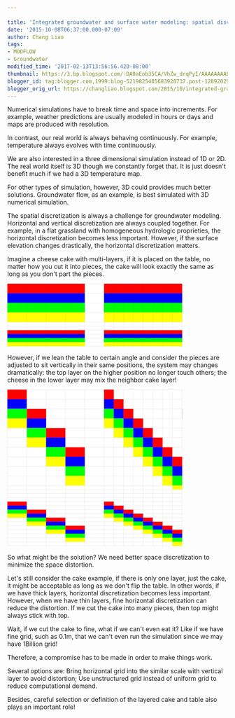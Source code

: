```yaml
---
 
title: 'Integrated groundwater and surface water modeling: spatial discretization'
date: '2015-10-08T06:37:00.000-07:00'
author: Chang Liao
tags:
- MODFLOW
- Groundwater
modified_time: '2017-02-13T13:56:56.420-08:00'
thumbnail: https://3.bp.blogspot.com/-DA0aEob35CA/VhZw_drqPyI/AAAAAAAALk4/ni9qKZC46Rs/s72-c/spatial_discretization1.png
blogger_id: tag:blogger.com,1999:blog-5219825485683920737.post-1289202966362808038
blogger_orig_url: https://changliao.blogspot.com/2015/10/integrated-groundwater-and-surface-water-03.html
---
```


Numerical simulations have to break time and space into increments. For example, weather predictions are usually modeled in hours or days and maps are produced with resolution.

In contrast, our real world is always behaving continuously. For example, temperature always evolves with time continuously.

We are also interested in a three dimensional simulation instead of 1D or 2D. The real world itself is 3D though we constantly forget that. It is just doesn't benefit much if we had a 3D temperature map.


For other types of simulation, however, 3D could provides much better solutions.
Groundwater flow, as an example, is best simulated with 3D numerical simulation.

The spatial discretization is always a challenge for groundwater modeling. Horizontal and vertical discretization are always coupled together. For example, in a flat grassland with homogeneous hydrologic proprieties, the horizontal discretization becomes less important. However, if the surface elevation changes drastically, the horizontal discretization matters.

Imagine a cheese cake with multi-layers, if it is placed on the table, no matter how you cut it into pieces, the cake will look exactly the same as long as you don't part the pieces. 



![Figure 1](https://github.com/changliao/science/blob/main/_figures/numerical/spatial_discretization1.png?raw=true)


However, if we lean the table to certain angle and consider the pieces are adjusted to sit vertically in their same positions, the system may changes dramatically: the top layer on the higher position no longer touch others; the cheese in the lower layer may mix the neighbor cake layer!



![Figure 2](https://github.com/changliao/science/blob/main/_figures/numerical/spatial_discretization2.png?raw=true)


So what might be the solution? We need better space discretization to minimize the space distortion.

Let's still consider the cake example, if there is only one layer, just the cake, it might be acceptable as long as we don't flip the table. In other words, if we have thick layers, horizontal discretization becomes less important. However, when we have thin layers, fine horizontal discretization can reduce the distortion. If we cut the cake into many pieces, then top might always stick with top.

Wait, if we cut the cake to fine, what if we can't even eat it?
Like if we have fine grid, such as 0.1m, that we can't even run the simulation since we may have 1Billion grid!

Therefore, a compromise has to be made in order to make things work.

Several options are: 
Bring horizontal grid into the similar scale with vertical layer to avoid distortion; 
Use unstructured grid instead of uniform grid to reduce computational demand. 


Besides, careful selection or definition of the layered cake and table also plays an important role!